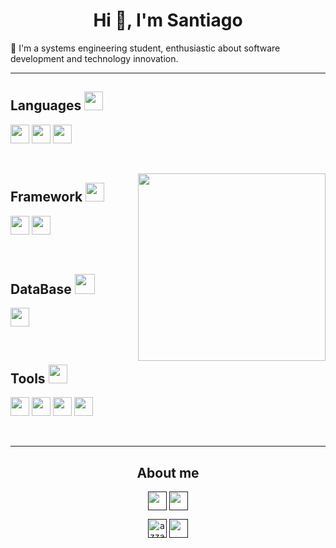 <h1 align="center">Hi 👋, I'm Santiago</h1>
<p>🌱 I'm a systems engineering student, enthusiastic about software development and technology innovation.</p>

<hr>


<!-- <h3 align="left">Languages and Tools:</h3> -->
<h2 align="left"> Languages
    <img src="https://media2.giphy.com/media/QssGEmpkyEOhBCb7e1/giphy.gif?cid=ecf05e47a0n3gi1bfqntqmob8g9aid1oyj2wr3ds3mg700bl&rid=giphy.gif"
        width="30px">
</h2>

<p align="left">
    <img height="30px"
        src="https://img.shields.io/badge/javascript%20-%23323330.svg?&style=for-the-badge&logo=javascript&logoColor=%23F7DF1E" />
    <img height="30px"
        src="https://img.shields.io/badge/TypeScript-007ACC?style=for-the-badge&logo=typescript&logoColor=white" />
    <img src="https://img.shields.io/badge/python%20-%2314354C.svg?&style=for-the-badge&logo=python&logoColor=white"
        height="30px" />

</p>


<br>


<img align="right" width="300"
    src="https://cdn.dribbble.com/users/1277312/screenshots/14733298/media/39b1045e593737587dd60e42c8422d1f.gif">

<h2 align="left"> Framework
    <img src="https://media2.giphy.com/media/QssGEmpkyEOhBCb7e1/giphy.gif?cid=ecf05e47a0n3gi1bfqntqmob8g9aid1oyj2wr3ds3mg700bl&rid=giphy.gif"
        width="30px">
</h2>

<p>
    <img src="https://img.shields.io/badge/Angular%20-%23DD0031.svg?&style=for-the-badge&logo=angular&logoColor=white"
        height="30px" />
    <img  src="https://img.shields.io/badge/Tailwind_CSS-38B2AC?style=for-the-badge&logo=tailwind-css&logoColor=white" height="30px" />

</p>


<br>


<h2 align="left"> DataBase
    <img src="https://media2.giphy.com/media/QssGEmpkyEOhBCb7e1/giphy.gif?cid=ecf05e47a0n3gi1bfqntqmob8g9aid1oyj2wr3ds3mg700bl&rid=giphy.gif"
        width="32px">
</h2>

<p>
    <img src="https://img.shields.io/badge/MySQL-005C84?style=for-the-badge&logo=mysql&logoColor=white" height="30px">
</p>


<br>


<h2 align="left"> Tools
    <img src="https://media2.giphy.com/media/QssGEmpkyEOhBCb7e1/giphy.gif?cid=ecf05e47a0n3gi1bfqntqmob8g9aid1oyj2wr3ds3mg700bl&rid=giphy.gif"
        width="30px">
</h2>
<p>
    <img src="https://img.shields.io/badge/Linux-FCC624?style=for-the-badge&logo=linux&logoColor=black" height="30px">
    <img src="https://img.shields.io/badge/NeoVim-%2357A143.svg?&style=for-the-badge&logo=neovim&logoColor=white"
        height="30px">
    <img src="https://img.shields.io/badge/git-%23F05033.svg?style=for-the-badge&logo=git&logoColor=white"
        height="30px">
    <img src="https://img.shields.io/badge/Docker-2CA5E0?style=for-the-badge&logo=docker&logoColor=white" height="30px">
</p>


<br>



<hr>

<h2 align="center">About me</h2>
<p align="center">
    <a href="">
        <img align="center"
            src="https://img.shields.io/badge/linkedin-%231DA1F2.svg?style=for-the-badge&logo=linkedin&logoColor=white"
            height="30" /></a>
    <a href="">
        <img align="center"
            src="https://img.shields.io/badge/gmail-EA4335.svg?style=for-the-badge&logo=gmail&logoColor=white"
            height="30" /></a>
</p>
<p align="center">
    <a href="" target="blank">
        <img align="center"
            src="https://img.shields.io/badge/instagram-%23E4405F.svg?style=for-the-badge&logo=Instagram&logoColor=white"
            alt="azzar" height="30" /></a>
    <a href="">
        <img align="center"
            src="https://img.shields.io/badge/twitter-1DA1F2.svg?style=for-the-badge&logo=twitter&logoColor=white"
            height="30" /></a>
    <br>
</p>
